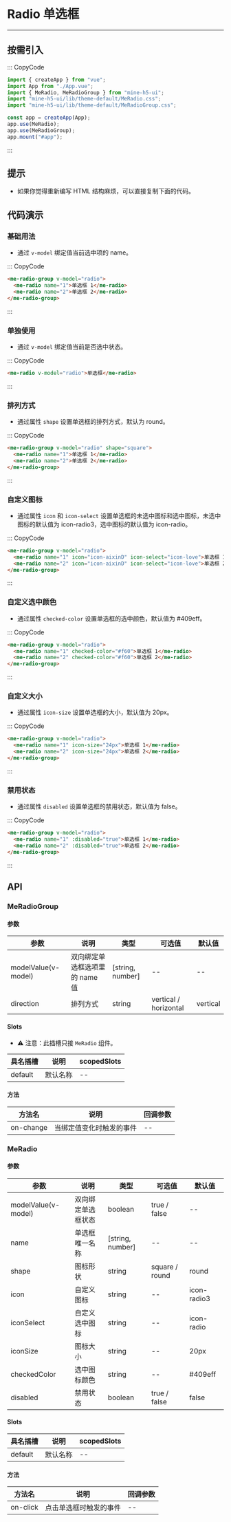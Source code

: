 # Radio 单选框

---

## 按需引入

::: CopyCode

```JavaScript
import { createApp } from "vue";
import App from "./App.vue";
import { MeRadio, MeRadioGroup } from "mine-h5-ui";
import "mine-h5-ui/lib/theme-default/MeRadio.css";
import "mine-h5-ui/lib/theme-default/MeRadioGroup.css";

const app = createApp(App);
app.use(MeRadio);
app.use(MeRadioGroup);
app.mount("#app");
```

:::

## 提示

- 如果你觉得重新编写 HTML 结构麻烦，可以直接复制下面的代码。

## 代码演示

### 基础用法

- 通过 `v-model` 绑定值当前选中项的 name。

::: CopyCode

```HTML
<me-radio-group v-model="radio">
  <me-radio name="1">单选框 1</me-radio>
  <me-radio name="2">单选框 2</me-radio>
</me-radio-group>
```

:::

### 单独使用

- 通过 `v-model` 绑定值当前是否选中状态。

::: CopyCode

```HTML
<me-radio v-model="radio">单选框</me-radio>
```

:::

### 排列方式

- 通过属性 `shape` 设置单选框的排列方式，默认为 round。

::: CopyCode

```HTML
<me-radio-group v-model="radio" shape="square">
  <me-radio name="1">单选框 1</me-radio>
  <me-radio name="2">单选框 2</me-radio>
</me-radio-group>
```

:::

### 自定义图标

- 通过属性 `icon` 和 `icon-select` 设置单选框的未选中图标和选中图标，未选中图标的默认值为 icon-radio3，选中图标的默认值为 icon-radio。

::: CopyCode

```HTML
<me-radio-group v-model="radio">
  <me-radio name="1" icon="icon-aixinD" icon-select="icon-love">单选框 1</me-radio>
  <me-radio name="2" icon="icon-aixinD" icon-select="icon-love">单选框 2</me-radio>
</me-radio-group>
```

:::

### 自定义选中颜色

- 通过属性 `checked-color` 设置单选框的选中颜色，默认值为 #409eff。

::: CopyCode

```HTML
<me-radio-group v-model="radio">
  <me-radio name="1" checked-color="#f60">单选框 1</me-radio>
  <me-radio name="2" checked-color="#f60">单选框 2</me-radio>
</me-radio-group>
```

:::

### 自定义大小

- 通过属性 `icon-size` 设置单选框的大小，默认值为 20px。

::: CopyCode

```HTML
<me-radio-group v-model="radio">
  <me-radio name="1" icon-size="24px">单选框 1</me-radio>
  <me-radio name="2" icon-size="24px">单选框 2</me-radio>
</me-radio-group>
```

:::

### 禁用状态

- 通过属性 `disabled` 设置单选框的禁用状态，默认值为 false。

::: CopyCode

```HTML
<me-radio-group v-model="radio">
  <me-radio name="1" :disabled="true">单选框 1</me-radio>
  <me-radio name="2" :disabled="true">单选框 2</me-radio>
</me-radio-group>
```

:::

## API

### MeRadioGroup

#### 参数

| 参数                | 说明                           | 类型             | 可选值                | 默认值   |
|---------------------|--------------------------------|------------------|-----------------------|----------|
| modelValue(v-model) | 双向绑定单选框选项里的 name 值 | [string, number] | --                    | --       |
| direction           | 排列方式                       | string           | vertical / horizontal | vertical |

#### Slots

- ⚠ 注意：此插槽只接 `MeRadio` 组件。

| 具名插槽 | 说明     | scopedSlots |
|----------|----------|-------------|
| default  | 默认名称 | --          |

#### 方法

| 方法名    | 说明                     | 回调参数 |
|-----------|--------------------------|----------|
| on-change | 当绑定值变化时触发的事件 | --       |

### MeRadio

#### 参数

| 参数                | 说明               | 类型             | 可选值         | 默认值      |
|---------------------|--------------------|------------------|----------------|-------------|
| modelValue(v-model) | 双向绑定单选框状态 | boolean          | true / false   | --          |
| name                | 单选框唯一名称     | [string, number] | --             | --          |
| shape               | 图标形状           | string           | square / round | round       |
| icon                | 自定义图标         | string           | --             | icon-radio3 |
| iconSelect          | 自定义选中图标     | string           | --             | icon-radio  |
| iconSize            | 图标大小           | string           | --             | 20px        |
| checkedColor        | 选中图标颜色       | string           | --             | #409eff     |
| disabled            | 禁用状态           | boolean          | true / false   | false       |

#### Slots

| 具名插槽 | 说明     | scopedSlots |
|----------|----------|-------------|
| default  | 默认名称 | --          |

#### 方法

| 方法名   | 说明                   | 回调参数 |
|----------|------------------------|----------|
| on-click | 点击单选框时触发的事件 | --       |
